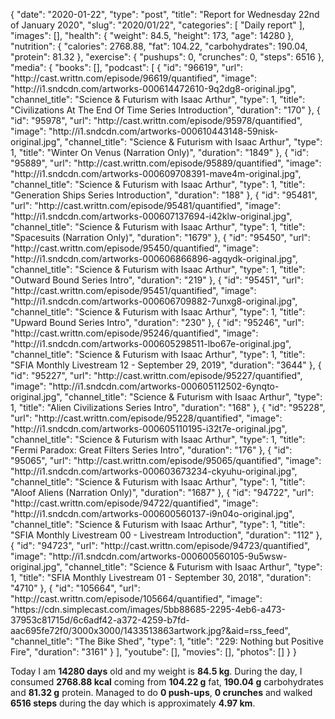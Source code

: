 {
    "date": "2020-01-22",
    "type": "post",
    "title": "Report for Wednesday 22nd of January 2020",
    "slug": "2020\/01\/22",
    "categories": [
        "Daily report"
    ],
    "images": [],
    "health": {
        "weight": 84.5,
        "height": 173,
        "age": 14280
    },
    "nutrition": {
        "calories": 2768.88,
        "fat": 104.22,
        "carbohydrates": 190.04,
        "protein": 81.32
    },
    "exercise": {
        "pushups": 0,
        "crunches": 0,
        "steps": 6516
    },
    "media": {
        "books": [],
        "podcast": [
            {
                "id": "96619",
                "url": "http:\/\/cast.writtn.com\/episode\/96619\/quantified",
                "image": "http:\/\/i1.sndcdn.com\/artworks-000614472610-9q2dg8-original.jpg",
                "channel_title": "Science & Futurism with Isaac Arthur",
                "type": 1,
                "title": "Civilizations At The End Of Time Series Introduction",
                "duration": "170"
            },
            {
                "id": "95978",
                "url": "http:\/\/cast.writtn.com\/episode\/95978\/quantified",
                "image": "http:\/\/i1.sndcdn.com\/artworks-000610443148-59nisk-original.jpg",
                "channel_title": "Science & Futurism with Isaac Arthur",
                "type": 1,
                "title": "Winter On Venus (Narration Only)",
                "duration": "1849"
            },
            {
                "id": "95889",
                "url": "http:\/\/cast.writtn.com\/episode\/95889\/quantified",
                "image": "http:\/\/i1.sndcdn.com\/artworks-000609708391-mave4m-original.jpg",
                "channel_title": "Science & Futurism with Isaac Arthur",
                "type": 1,
                "title": "Generation Ships Series Introduction",
                "duration": "188"
            },
            {
                "id": "95481",
                "url": "http:\/\/cast.writtn.com\/episode\/95481\/quantified",
                "image": "http:\/\/i1.sndcdn.com\/artworks-000607137694-i42klw-original.jpg",
                "channel_title": "Science & Futurism with Isaac Arthur",
                "type": 1,
                "title": "Spacesuits (Narration Only)",
                "duration": "1679"
            },
            {
                "id": "95450",
                "url": "http:\/\/cast.writtn.com\/episode\/95450\/quantified",
                "image": "http:\/\/i1.sndcdn.com\/artworks-000606866896-agqydk-original.jpg",
                "channel_title": "Science & Futurism with Isaac Arthur",
                "type": 1,
                "title": "Outward Bound Series Intro",
                "duration": "219"
            },
            {
                "id": "95451",
                "url": "http:\/\/cast.writtn.com\/episode\/95451\/quantified",
                "image": "http:\/\/i1.sndcdn.com\/artworks-000606709882-7unxg8-original.jpg",
                "channel_title": "Science & Futurism with Isaac Arthur",
                "type": 1,
                "title": "Upward Bound Series Intro",
                "duration": "230"
            },
            {
                "id": "95246",
                "url": "http:\/\/cast.writtn.com\/episode\/95246\/quantified",
                "image": "http:\/\/i1.sndcdn.com\/artworks-000605298511-lbo67e-original.jpg",
                "channel_title": "Science & Futurism with Isaac Arthur",
                "type": 1,
                "title": "SFIA Monthly Livestream 12 - September 29, 2019",
                "duration": "3644"
            },
            {
                "id": "95227",
                "url": "http:\/\/cast.writtn.com\/episode\/95227\/quantified",
                "image": "http:\/\/i1.sndcdn.com\/artworks-000605112502-6ynqto-original.jpg",
                "channel_title": "Science & Futurism with Isaac Arthur",
                "type": 1,
                "title": "Alien Civilizations Series Intro",
                "duration": "168"
            },
            {
                "id": "95228",
                "url": "http:\/\/cast.writtn.com\/episode\/95228\/quantified",
                "image": "http:\/\/i1.sndcdn.com\/artworks-000605110195-i32t7e-original.jpg",
                "channel_title": "Science & Futurism with Isaac Arthur",
                "type": 1,
                "title": "Fermi Paradox: Great Filters Series Intro",
                "duration": "176"
            },
            {
                "id": "95065",
                "url": "http:\/\/cast.writtn.com\/episode\/95065\/quantified",
                "image": "http:\/\/i1.sndcdn.com\/artworks-000603673234-ckyuhu-original.jpg",
                "channel_title": "Science & Futurism with Isaac Arthur",
                "type": 1,
                "title": "Aloof Aliens (Narration Only)",
                "duration": "1687"
            },
            {
                "id": "94722",
                "url": "http:\/\/cast.writtn.com\/episode\/94722\/quantified",
                "image": "http:\/\/i1.sndcdn.com\/artworks-000600560137-i9n04o-original.jpg",
                "channel_title": "Science & Futurism with Isaac Arthur",
                "type": 1,
                "title": "SFIA Monthly Livestream 00 - Livestream Introduction",
                "duration": "112"
            },
            {
                "id": "94723",
                "url": "http:\/\/cast.writtn.com\/episode\/94723\/quantified",
                "image": "http:\/\/i1.sndcdn.com\/artworks-000600560105-9u5wsw-original.jpg",
                "channel_title": "Science & Futurism with Isaac Arthur",
                "type": 1,
                "title": "SFIA Monthly Livestream 01 - September 30, 2018",
                "duration": "4710"
            },
            {
                "id": "105664",
                "url": "http:\/\/cast.writtn.com\/episode\/105664\/quantified",
                "image": "https:\/\/cdn.simplecast.com\/images\/5bb88685-2295-4eb6-a473-37953c81715d\/6c6adf42-a372-4259-b7fd-aac695fe72f0\/3000x3000\/1433513863artwork.jpg?&aid=rss_feed",
                "channel_title": "The Bike Shed",
                "type": 1,
                "title": "229: Nothing but Positive Fire",
                "duration": "3161"
            }
        ],
        "youtube": [],
        "movies": [],
        "photos": []
    }
}

Today I am <strong>14280 days</strong> old and my weight is <strong>84.5 kg</strong>. During the day, I consumed <strong>2768.88 kcal</strong> coming from <strong>104.22 g</strong> fat, <strong>190.04 g</strong> carbohydrates and <strong>81.32 g</strong> protein. Managed to do <strong>0 push-ups</strong>, <strong>0 crunches</strong> and walked <strong>6516 steps</strong> during the day which is approximately <strong>4.97 km</strong>.